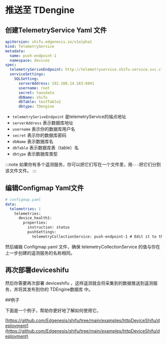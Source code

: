 # 推送至 TDengine

## 创建TelemetryService Yaml 文件
```yaml
apiVersion: shifu.edgenesis.io/v1alpha1
kind: TelemetryService
metadata:
  name: push-endpoint-1
  namespace: devices
spec:
  telemetrySeriveEndpoint: http://telemetryservice.shifu-service.svc.cluster.local
  serviceSettings:
    SQLSetting:
      serverAddress: 192.168.14.163:6041
      username: root
      secret: taosdata
      dbName: shifu
      dbTable: testTable2
      dbtype: TDengine
```

- `telemetrySeriveEndpoint` 是telemetryService的端点地址
- `serverAddress` 表示数据库地址
- `username` 表示你的数据库用户名
- `secret` 表示你的数据库密码
- `dbName` 表示数据库名 
- `dbTable` 表示数据库表（table）名
- `dbtype` 表示数据库类型

:::note
如果你有多个遥测服务，你可以把它们写在一个文件里，用`---`把它们分割该文件文件。
:::

## 编辑Configmap Yaml文件
```yaml
# configmap.yaml
data:
  telemetries: |
    telemetries:
      device_health1:
        properties:
          instruction: status
          pushSettings:
            telemetryCollectionService: push-endpoint-1 # Edit it to the name same with TelemetryService's name(# tag)
```
然后编辑 Configmap.yaml 文件，确保 telemetryCollectionService 的值与你在上一步创建的遥测服务的名称相同。

## 再次部署deviceshifu

然后你需要再次部署 deviceshifu ，这样遥测就会将采集到的数据推送到遥测服务，并将其发布到你的 TDEngine数据库 中。

##例子

下面是一个例子，帮助你更好地了解如何使用它。

[https://github.com/Edgenesis/shifu/tree/main/examples/httpDeviceShifu/deployment](https://github.com/Edgenesis/shifu/tree/main/examples/httpDeviceShifu/deployment)
